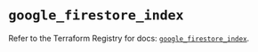 # `google_firestore_index`

Refer to the Terraform Registry for docs: [`google_firestore_index`](https://registry.terraform.io/providers/hashicorp/google-beta/5.27.0/docs/resources/google_firestore_index).
